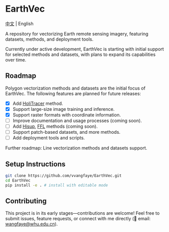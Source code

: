 # EarthVec
[中文](README_zh-CN.md) | English

A repository for vectorizing Earth remote sensing imagery, featuring datasets, methods, and deployment tools.

Currently under active development, EarthVec is starting with initial support for selected methods and datasets, with plans to expand its capabilities over time.

## Roadmap
Polygon vectorization methods and datasets are the initial focus of EarthVec. The following features are planned for future releases:
- [x] Add [HoliTracer](https://www.github.com/vvangfaye/HoliTracer) method.
- [x] Support large-size image training and inference.
- [x] Support raster formats with coordinate information.
- [ ] Improve documentation and usage processes (coming soon).
- [ ] Add [Hisup](https://github.com/SarahwXU/HiSup), [FFL](https://github.com/Lydorn/Polygonization-by-Frame-Field-Learning) methods (coming soon).
- [ ] Support patch-based datasets, and more methods.
- [ ] Add deployment tools and scripts.

Further roadmap: Line vectorization methods and datasets support.

## Setup Instructions
```bash
git clone https://github.com/vvangfaye/EarthVec.git
cd EarthVec
pip install -e . # install with editable mode
```

## Contributing
This project is in its early stages—contributions are welcome! Feel free to submit issues, feature requests, or connect with me directly (📧 email: wangfaye@whu.edu.cn).
